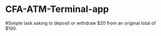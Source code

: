 # CFA-ATM-Terminal-app

#Simple task asking to deposit or withdraw $20 from an original total of $100.
